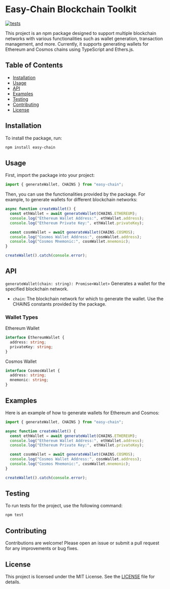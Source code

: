# Easy-Chain Blockchain Toolkit

[![tests](https://github.com/truethari/easy-chain/actions/workflows/pull-request.yaml/badge.svg)](https://github.com/truethari/easy-chain/actions/workflows/pull-request.yaml)

This project is an npm package designed to support multiple blockchain networks with various functionalities such as wallet generation, transaction management, and more. Currently, it supports generating wallets for Ethereum and Cosmos chains using TypeScript and Ethers.js.

## Table of Contents

- [Installation](#installation)
- [Usage](#usage)
- [API](#api)
- [Examples](#examples)
- [Testing](#testing)
- [Contributing](#contributing)
- [License](#license)

## Installation

To install the package, run:

```bash
npm install easy-chain
```

## Usage

First, import the package into your project:

```ts
import { generateWallet, CHAINS } from "easy-chain";
```

Then, you can use the functionalities provided by the package. For example, to generate wallets for different blockchain networks:

```ts
async function createWallet() {
  const ethWallet = await generateWallet(CHAINS.ETHEREUM);
  console.log("Ethereum Wallet Address:", ethWallet.address);
  console.log("Ethereum Private Key:", ethWallet.privateKey);

  const cosmWallet = await generateWallet(CHAINS.COSMOS);
  console.log("Cosmos Wallet Address:", cosmWallet.address);
  console.log("Cosmos Mnemonic:", cosmWallet.mnemonic);
}

createWallet().catch(console.error);
```

## API

`generateWallet(chain: string): Promise<Wallet>`
Generates a wallet for the specified blockchain network.

- `chain`: The blockchain network for which to generate the wallet. Use the CHAINS constants provided by the package.

### Wallet Types

Ethereum Wallet

```ts
interface EthereumWallet {
  address: string;
  privateKey: string;
}
```

Cosmos Wallet

```ts
interface CosmosWallet {
  address: string;
  mnemonic: string;
}
```

## Examples

Here is an example of how to generate wallets for Ethereum and Cosmos:

```ts
import { generateWallet, CHAINS } from "easy-chain";

async function createWallet() {
  const ethWallet = await generateWallet(CHAINS.ETHEREUM);
  console.log("Ethereum Wallet Address:", ethWallet.address);
  console.log("Ethereum Private Key:", ethWallet.privateKey);

  const cosmWallet = await generateWallet(CHAINS.COSMOS);
  console.log("Cosmos Wallet Address:", cosmWallet.address);
  console.log("Cosmos Mnemonic:", cosmWallet.mnemonic);
}

createWallet().catch(console.error);
```

## Testing

To run tests for the project, use the following command:

```bash
npm test
```

## Contributing

Contributions are welcome! Please open an issue or submit a pull request for any improvements or bug fixes.

## License

This project is licensed under the MIT License. See the [LICENSE](https://github.com/truethari/easy-chain/blob/master/LICENSE) file for details.
